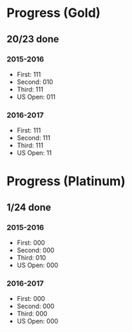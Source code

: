 # Progress (Gold)
## 20/23 done
### 2015-2016
* First: 111
* Second: 010
* Third: 111
* US Open: 011

### 2016-2017
* First: 111
* Second: 111
* Third: 111
* US Open: 11

# Progress (Platinum)
## 1/24 done
### 2015-2016
* First: 000
* Second: 000
* Third: 010
* US Open: 000

### 2016-2017
* First: 000
* Second: 000
* Third: 000
* US Open: 000
